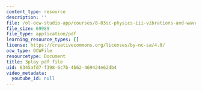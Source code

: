 ```yaml
---
content_type: resource
description: ''
file: /ol-ocw-studio-app/courses/8-03sc-physics-iii-vibrations-and-waves-fall-2016/6345afd7f3986c7b4b62469424e62db4_T2n6fVybLcU.pdf
file_size: 69989
file_type: application/pdf
learning_resource_types: []
license: https://creativecommons.org/licenses/by-nc-sa/4.0/
ocw_type: OCWFile
resourcetype: Document
title: 3play pdf file
uid: 6345afd7-f398-6c7b-4b62-469424e62db4
video_metadata:
  youtube_id: null
---
```

